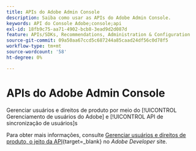 ```yaml
---
title: APIs do Adobe Admin Console
description: Saiba como usar as APIs do Adobe Admin Console.
keywords: API do Console Adobe;console;api
exl-id: 18fb9c75-aa71-4902-bcb8-3ead9d2d087d
feature: APIs/SDKs, Recommendations, Administration & Configuration
source-git-commit: 09a50aa67ccd5c687244a85caad24df56c0d78f5
workflow-type: tm+mt
source-wordcount: '58'
ht-degree: 0%

---
```


# APIs do Adobe Admin Console

Gerenciar usuários e direitos de produto por meio do [!UICONTROL Gerenciamento de usuários do Adobe] e [!UICONTROL API de sincronização de usuários]s

Para obter mais informações, consulte [Gerenciar usuários e direitos de produto, o jeito da API](https://developer.adobe.com/umapi/){target=_blank} no *Adobe Developer* site.
